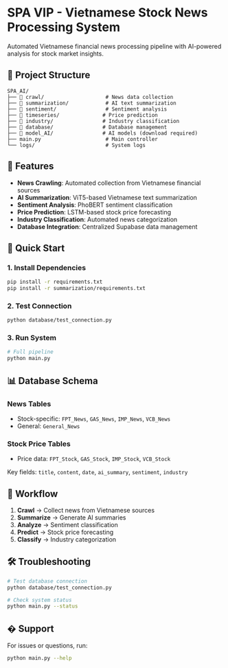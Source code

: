 # SPA VIP - Vietnamese Stock News Processing System

Automated Vietnamese financial news processing pipeline with AI-powered analysis for stock market insights.

## 📁 Project Structure

```
SPA_AI/
├── 📁 crawl/                    # News data collection
├── 📁 summarization/            # AI text summarization
├── 📁 sentiment/                # Sentiment analysis
├── 📁 timeseries/              # Price prediction
├── 📁 industry/                # Industry classification
├── 📁 database/                # Database management
├── 📁 model_AI/                # AI models (download required)
├── main.py                     # Main controller
└── logs/                       # System logs
```

## 🎯 Features

- **News Crawling**: Automated collection from Vietnamese financial sources
- **AI Summarization**: ViT5-based Vietnamese text summarization
- **Sentiment Analysis**: PhoBERT sentiment classification
- **Price Prediction**: LSTM-based stock price forecasting
- **Industry Classification**: Automated news categorization
- **Database Integration**: Centralized Supabase data management

## 🚀 Quick Start

### 1. Install Dependencies
```bash
pip install -r requirements.txt
pip install -r summarization/requirements.txt
```

### 2. Test Connection
```bash
python database/test_connection.py
```

### 3. Run System
```bash
# Full pipeline
python main.py 

```

## 📊 Database Schema

### News Tables
- Stock-specific: `FPT_News`, `GAS_News`, `IMP_News`, `VCB_News`
- General: `General_News`

### Stock Price Tables
- Price data: `FPT_Stock`, `GAS_Stock`, `IMP_Stock`, `VCB_Stock`

Key fields: `title`, `content`, `date`, `ai_summary`, `sentiment`, `industry`

## 🔄 Workflow

1. **Crawl** → Collect news from Vietnamese sources
2. **Summarize** → Generate AI summaries
3. **Analyze** → Sentiment classification
4. **Predict** → Stock price forecasting
5. **Classify** → Industry categorization

## 🛠️ Troubleshooting

```bash
# Test database connection
python database/test_connection.py

# Check system status
python main.py --status


```

## � Support

For issues or questions, run:
```bash
python main.py --help
```
